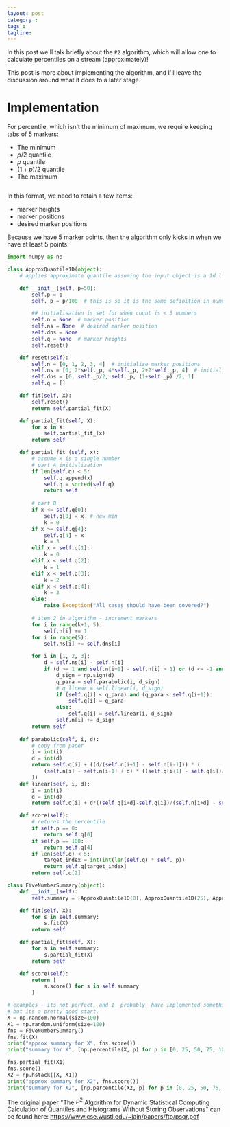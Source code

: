 ```yaml
---
layout: post
category : 
tags : 
tagline: 
---
```


In this post we'll talk briefly about the `P2` algorithm, which will allow one to calculate percentiles on a stream (approximately)! 

This post is more about implementing the algorithm, and I'll leave the discussion around what it does to a later stage. 

Implementation
==============

For percentile, which isn't the minimum of maximum, we require keeping tabs of 5 markers:

*  The minimum
*  $p/2$ quantile
*  $p$ quantile
*  $(1+p)/2$ quantile
* The maximum

```py
```

In this format, we need to retain a few items:

*  marker heights
*  marker positions
*  desired marker positions

Because we have 5 marker points, then the algorithm only kicks in when we have at least 5 points. 

```py
import numpy as np

class ApproxQuantile1D(object):
    # applies approximate quantile assuming the input object is a 1d list

    def __init__(self, p=50):
        self.p = p
        self._p = p/100  # this is so it is the same definition in numpy

        ## initialisation is set for when count is < 5 numbers
        self.n = None  # marker position
        self.ns = None  # desired marker position
        self.dns = None
        self.q = None  # marker heights
        self.reset()

    def reset(self):
        self.n = [0, 1, 2, 3, 4]  # initialise marker positions
        self.ns = [0, 2*self._p, 4*self._p, 2+2*self._p, 4]  # initialise desired marker position
        self.dns = [0, self._p/2, self._p, (1+self._p) /2, 1]
        self.q = []

    def fit(self, X):
        self.reset()
        return self.partial_fit(X)

    def partial_fit(self, X):
        for x in X:
            self.partial_fit_(x)
        return self

    def partial_fit_(self, x):
        # assume x is a single number
        # part A initialization
        if len(self.q) < 5:
            self.q.append(x)
            self.q = sorted(self.q)
            return self
        
        # part B
        if x <= self.q[0]:
            self.q[0] = x  # new min
            k = 0
        if x >= self.q[4]:
            self.q[4] = x
            k = 3
        elif x < self.q[1]:
            k = 0
        elif x < self.q[2]:
            k = 1
        elif x < self.q[3]:
            k = 2
        elif x < self.q[4]:
            k = 3
        else:
            raise Exception("All cases should have been covered?")
        
        # item 2 in algorithm - increment markers
        for i in range(k+1, 5):
            self.n[i] += 1
        for i in range(5):
            self.ns[i] += self.dns[i]

        for i in [1, 2, 3]:
            d = self.ns[i] - self.n[i]
            if (d >= 1 and self.n[i+1] - self.n[i] > 1) or (d <= -1 and self.n[i-1] - self.n[i] < -1):  # item 3 in algorithm
                d_sign = np.sign(d)
                q_para = self.parabolic(i, d_sign)
                # q_linear = self.linear(i, d_sign)
                if (self.q[i] < q_para) and (q_para < self.q[i+1]):
                    self.q[i] = q_para
                else:
                    self.q[i] = self.linear(i, d_sign)
                self.n[i] += d_sign
        return self
    
    def parabolic(self, i, d):
        # copy from paper
        i = int(i)
        d = int(d)
        return self.q[i] + ((d/(self.n[i+1] - self.n[i-1])) * (
            (self.n[i] - self.n[i-1] + d) * ((self.q[i+1] - self.q[i])/(self.n[i+1] - self.n[i])) + (self.n[i+1] - self.n[i] + d) * ((self.q[i] - self.q[i-1])/(self.n[i] - self.n[i-1]))
        ))
    def linear(self, i, d):
        i = int(i)
        d = int(d)
        return self.q[i] + d*((self.q[i+d]-self.q[i])/(self.n[i+d] - self.n[i]))

    def score(self):
        # returns the percentile
        if self.p == 0:
            return self.q[0]
        if self.p == 100:
            return self.q[4]
        if len(self.q) < 5:
            target_index = int(int(len(self.q) * self._p))
            return self.q[target_index]        
        return self.q[2]

class FiveNumberSummary(object):
    def __init__(self):
        self.summary = [ApproxQuantile1D(0), ApproxQuantile1D(25), ApproxQuantile1D(50), ApproxQuantile1D(75), ApproxQuantile1D(100)]

    def fit(self, X):
        for s in self.summary:
            s.fit(X)
        return self

    def partial_fit(self, X):
        for s in self.summary:
            s.partial_fit(X)
        return self

    def score(self):
        return [
            s.score() for s in self.summary
        ]

# examples - its not perfect, and I _probably_ have implemented something wrong
# but its a pretty good start.
X = np.random.normal(size=100)
X1 = np.random.uniform(size=100)
fns = FiveNumberSummary()
fns.fit(X)
print("approx summary for X", fns.score())
print("summary for X", [np.percentile(X, p) for p in [0, 25, 50, 75, 100]])

fns.partial_fit(X1)
fns.score()
X2 = np.hstack([X, X1])
print("approx summary for X2", fns.score())
print("summary for X2", [np.percentile(X2, p) for p in [0, 25, 50, 75, 100]])
```

The original paper "The $P^2$ Algorithm for Dynamic Statistical Computing Calculation of Quantiles and Histograms Without Storing Observations" can be found here: https://www.cse.wustl.edu/~jain/papers/ftp/psqr.pdf

